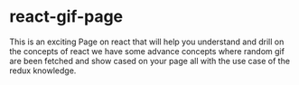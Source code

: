 # react-gif-page
This is an exciting Page on react that will help you understand and drill on the concepts of react we have some advance concepts where random gif are been fetched and show cased on your page all with the use case of the redux knowledge.
